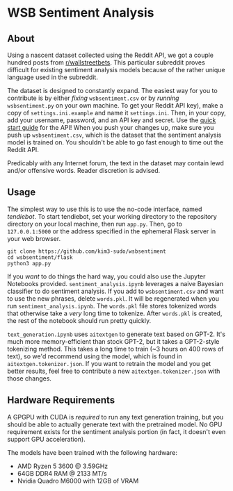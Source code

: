 # WSB Sentiment Analysis

## About

Using a nascent dataset collected using the Reddit API, we got a couple hundred posts from [r/wallstreetbets](https://reddit.com/r/wallstreetbets). This particular subreddit proves difficult for existing sentiment analysis models because of the rather unique language used in the subreddit.

The dataset is designed to constantly expand. The easiest way for you to contribute is by either *fixing* `wsbsentiment.csv` or by *running* `wsbsentiment.py` on your own machine. To get your Reddit API key), make a copy of `settings.ini.example` and name it `settings.ini`. Then, in your copy, add your username, password, and an API key and secret. Use the [quick start guide](https://github.com/reddit-archive/reddit/wiki/OAuth2-Quick-Start-Example) for the API! When you push your changes up, make sure you push up `wsbsentiment.csv`, which is the dataset that the sentiment analysis model is trained on. You shouldn't be able to go fast enough to time out the Reddit API.

Predicably with any Internet forum, the text in the dataset may contain lewd and/or offensive words. Reader discretion is advised.

## Usage

The simplest way to use this is to use the no-code interface, named *tendiebot*. To start tendiebot, set your working directory to the repository directory on your local machine, then run `app.py`. Then, go to `127.0.0.1:5000` or the address specified in the ephemeral Flask server in your web browser.

```
git clone https://github.com/kim3-sudo/wsbsentiment
cd wsbsentiment/flask
python3 app.py
```

If you *want* to do things the hard way, you could also use the Jupyter Notebooks provided. `sentiment_analysis.ipynb` leverages a naive Bayesian classifier to do sentiment analysis. If you add to `wsbsentiment.csv` and want to use the new phrases, delete `words.pkl`. It will be regenerated when you run `sentiment_analysis.ipynb`. The `words.pkl` file stores tokenized words that otherwise take a *very* long time to tokenize. After `words.pkl` is created, the rest of the notebook should run pretty quickly.

`text_generation.ipynb` uses `aitextgen` to generate text based on GPT-2. It's much more memory-efficient than stock GPT-2, but it takes a GPT-2-style tokenizing method. This takes a long time to train (~3 hours on 400 rows of text), so we'd recommend using the model, which is found in `aitextgen.tokenizer.json`. If you want to retrain the model and you get better results, feel free to contribute a new `aitextgen.tokenizer.json` with those changes.

## Hardware Requirements

A GPGPU with CUDA is *required* to run any text generation training, but you should be able to actually generate text with the pretrained model. No GPU requirement exists for the sentiment analysis portion (in fact, it doesn't even support GPU acceleration).

The models have been trained with the following hardware:

- AMD Ryzen 5 3600 @ 3.59GHz
- 64GB DDR4 RAM @ 2133 MT/s
- Nvidia Quadro M6000 with 12GB of VRAM
